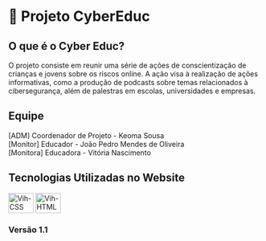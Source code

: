 # 🔐 Projeto CyberEduc

## O que é o Cyber Educ?
O projeto consiste em reunir uma série de ações de conscientização de crianças e jovens sobre os riscos online. 
A ação visa à realização de ações informativas, como a produção de podcasts sobre temas relacionados à cibersegurança, além de palestras em escolas, universidades e empresas. 

## Equipe
[ADM] Coordenador de Projeto - Keoma Sousa <br>
[Monitor] Educador - João Pedro Mendes de Oliveira <br>
[Monitora] Educadora - Vitória Nascimento

## Tecnologias Utilizadas no Website
<div style="display='flex'">
  <img align='center' height='40' width='50' alt='Vih-CSS' src="https://cdn.jsdelivr.net/gh/devicons/devicon@latest/icons/css3/css3-original.svg" />
  <img align='center' height='40' width='50' alt='Vih-HTML' src="https://cdn.jsdelivr.net/gh/devicons/devicon@latest/icons/html5/html5-original.svg" />
</div>

### Versão 1.1
